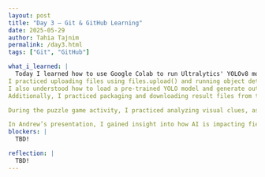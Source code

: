 ```yaml
---
layout: post
title: "Day 3 – Git & GitHub Learning"
date: 2025-05-29
author: Tahia Tajnim
permalink: /day3.html
tags: ["Git", "GitHub"]

what_i_learned: |
  Today I learned how to use Google Colab to run Ultralytics' YOLOv8 model on an image.
I practiced uploading files using files.upload() and running object detection on a static image.
I also understood how to load a pre-trained YOLO model and generate output with bounding boxes around detected objects.
Additionally, I practiced packaging and downloading result files from the Colab environment.

During the puzzle game activity, I practiced analyzing visual clues, asking yes/no questions, and collaborating with others to solve logical mysteries. It helped improve my critical thinking and group interaction skills.

In Andrew’s presentation, I gained insight into how AI is impacting fields like art, storytelling, and ethics. I learned about using prompts effectively with AI tools and saw real-world examples of how technology can amplify creativity and spark meaningful discussions.
blockers: |
  TBD! 

reflection: |
  TBD! 
---
```

